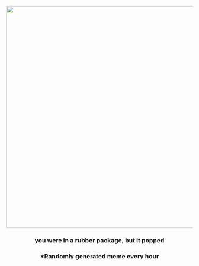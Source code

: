 <p align="center">
        <img src="https://i.redd.it/zv2i16mf9zy91.png" width="600" height="600">
        </p>
        <h3 align="center">you were in a rubber package, but it popped</h3>
        <h3 align="center">*Randomly generated meme every hour</h3>
    